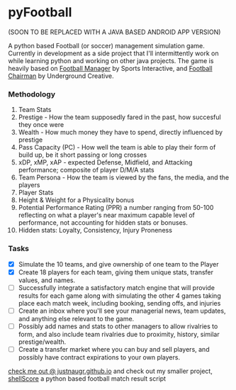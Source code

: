 # pyFootball
(SOON TO BE REPLACED WITH A JAVA BASED ANDROID APP VERSION)

A python based Football (or soccer) management simulation game. Currently in development as a side project that I'll intermittently work on while learning python and working on other java projects. The game is heavily based on [Football Manager](http://www.footballmanager.com/) by Sports Interactive, and [Football Chairman](http://www.football-chairman.com/) by Underground Creative.

### Methodology
1. Team Stats
  1. Prestige - How the team supposedly fared in the past, how succesful they once were
  2. Wealth - How much money they have to spend, directly influenced by prestige
  3. Pass Capacity (PC) - How well the team is able to play their form of build up, be it short passing or long crosses
  4. xDP, xMP, xAP - expected Defense, Midfield, and Attacking performance; composite of player D/M/A stats
  5. Team Persona - How the team is viewed by the fans, the media, and the players
2. Player Stats
  1. Height & Weight for a Physicality bonus
  2. Potential Performance Rating (PPR) a number ranging from 50-100 reflecting on what a player's near maximum capable level of performance, not accounting for hidden stats or bonuses.
  3. Hidden stats: Loyalty, Consistency, Injury Proneness

### Tasks
- [x] Simulate the 10 teams, and give ownership of one team to the Player
- [x] Create 18 players for each team, giving them unique stats, transfer values, and names.
- [ ] Successfully integrate a satisfactory match engine that will provide results for each game along with simulating the other 4 games taking place each match week, including booking, sending offs, and injuries
- [ ] Create an inbox where you'll see your managerial news, team updates, and anything else relevant to the game.
- [ ] Possibly add names and stats to other managers to allow rivalries to form, and also include team rivalries due to proximity, history, similar prestige/wealth.
- [ ] Create a transfer market where you can buy and sell players, and possibly have contract expirations to your own players.

[check me out @ justnaugr.github.io](http://justnaugr.github.io) and check out my smaller project, [shellScore](https://github.com/JustnAugr/shellScore) a python based football match result script
